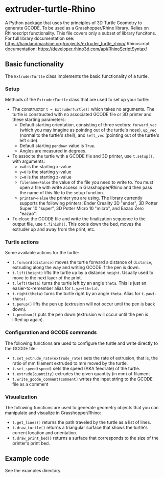 # extruder-turtle-Rhino

A Python package that uses the principles of 3D Turtle Geometry to generate GCODE. 
To be used as a Grasshopper/Rhino library. Relies on Rhinoscript functionality. 
This file covers only a subset of library funcitons. For
full library documentation see: https://handandmachine.org/projects/extruder_turtle_rhino/
Rhinoscript documentation: https://developer.rhino3d.com/api/RhinoScriptSyntax/

## Basic functionality

The `ExtruderTurtle` class implements the basic functionality of a turtle.

### Setup

Methods of the `ExtruderTurtle` class that are used to set up your turtle:

- The constructor `t = ExtruderTurtle()` which takes no arguments. The turtle is constructed with no associated
GCODE file or 3D printer and these starting parameters:
    - Default starting orientation, consisting of three vectors: `forward_vec` (which you may imagine as pointing out of the turtle's nose), `up_vec` (normal to the turtle's shell), and `left_vec` (pointing out of the turtle's left side).
    - Default starting `pendown` value is `True`.
    - Angles are measured in degrees.
- To associte the turtle with a GCODE file and 3D printer, use `t.setup()`, with arguments:
    - `x=0` is the starting x-value
    - `y=0` is the starting y-value
    - `z=0` is the starting z-value
    - `filename=False` the value of the file you need to write to. You must open a file with write access in Grasshopper/Rhino and then pass the name of this file to the setup function.
    - `printer=False` the printer you are using. The library currently supports the following printers: Ender Creality 3D "ender", 3D Potter Super 10 "super", 3D Potter Micro 10 "micro", and Eazao Zero "eazao".
- To close the GCODE file and write the finalization sequence to the output file, use `t.finish()`. This cools down the bed, moves the extruder up and away from the print, etc.

### Turtle actions

Some available actions for the turtle:

- `t.forward(distance)` moves the turtle forward a distance of `distance`, extruding along the way and writing GCODE if the pen is down.
- `t.lift(height)` lifts the turtle up by a distance `height`. Usually used to move to the next layer of the print.
- `t.left(theta)` turns the turtle left by an angle `theta`. This is just an easier-to-remember alias for `t.yaw(theta)`.
- `t.right(theta)` turns the turtle right by an angle `theta`. Alias for `t.yaw(-theta)`.
- `t.penup()` lifts the pen up (extrusion will not occur until the pen is back down).
- `t.pendown()` puts the pen down (extrusion will occur until the pen is lifted up again).

### Configuration and GCODE commands

The following functions are used to configure the turtle and write directly to the GCODE file:

- `t.set_extrude_rate(extrude_rate)` sets the rate of extrusion, that is, the ratio of mm filament extruded to mm moved by the turtle.
- `t.set_speed(speed)` sets the speed (AKA feedrate) of the turtle.
- `t.extrude(quantity)` extrudes the given quantity (in mm) of filament
- `t.write_gcode_comment(comment)` writes the input string to the GCODE file as a comment

### Visualization

The following functions are used to generate geometry objects that you can manipulate and visualize in Grasshopper/Rhino:

- `t.get_lines()` returns the path traveled by the turtle as a list of lines.
- `t.draw_turtle()` returns a triangular surface that shows the turtle's current location and orientation.
- `t.draw_print_bed()` returns a surface that corresponds to the size of the printer's print bed.


## Example code

See the examples directory.
